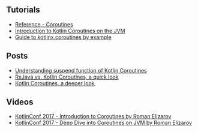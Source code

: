 Tutorials
---
* [Reference - Coroutines](https://kotlinlang.org/docs/reference/coroutines.html#coroutines)
* [Introduction to Kotlin Coroutines on the JVM](https://kotlinlang.org/docs/tutorials/coroutines-basic-jvm.html)
* [Guide to kotlinx.coroutines by example](https://github.com/Kotlin/kotlinx.coroutines/blob/master/coroutines-guide.md)

Posts
---
* [Understanding suspend function of Kotlin Coroutines](https://medium.com/@elye.project/understanding-suspend-function-of-coroutines-de26b070c5ed)
* [RxJava vs. Kotlin Coroutines, a quick look](http://akarnokd.blogspot.jp/2017/09/rxjava-vs-kotlin-coroutines-quick-look.html)
* [Kotlin Coroutines, a deeper look](https://medium.com/@elizarov/kotlin-coroutines-a-deeper-look-180536305c3f)

Videos
---
* [KotlinConf 2017 - Introduction to Coroutines by Roman Elizarov](https://www.youtube.com/watch?v=_hfBv0a09Jc&t=1565s)
* [KotlinConf 2017 - Deep Dive into Coroutines on JVM by Roman Elizarov](https://www.youtube.com/watch?v=YrrUCSi72E8)
